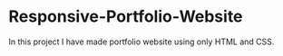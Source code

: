 # Responsive-Portfolio-Website
In this project I have made portfolio website using only HTML and CSS.
